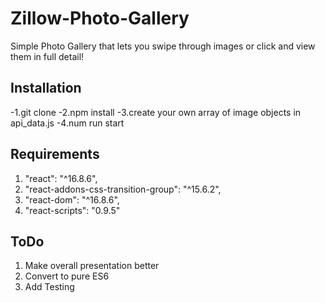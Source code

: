 # Zillow-Photo-Gallery

Simple Photo Gallery that lets you swipe through images or click and view them in full detail!

## Installation
-1.git clone
-2.npm install
-3.create your own array of image objects in api_data.js
-4.num run start

## Requirements
1. "react": "^16.8.6",
1. "react-addons-css-transition-group": "^15.6.2",
1. "react-dom": "^16.8.6",
1. "react-scripts": "0.9.5"

## ToDo
1. Make overall presentation better
1. Convert to pure ES6
1. Add Testing
